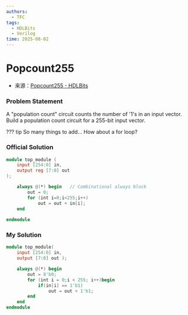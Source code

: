 ```yaml
---
authors:
  - TFC
tags:
  - HDLBits
  - Verilog
time: 2025-08-02
---
```


# Popcount255
- 来源：[Popcount255 - HDLBits](https://hdlbits.01xz.net/wiki/Popcount255)

### Problem Statement
A "population count" circuit counts the number of '1's in an input vector. Build a population count circuit for a 255-bit input vector.

??? tip
	So many things to add... How about a for loop?

### Official Solution

```Verilog
module top_module (
	input [254:0] in,
	output reg [7:0] out
);

	always @(*) begin	// Combinational always block
		out = 0;
		for (int i=0;i<255;i++)
			out = out + in[i];
	end
	
endmodule
```

### My Solution

```Verilog
module top_module( 
    input [254:0] in,
    output [7:0] out );

    always @(*) begin
        out = 8'b0;
        for (int i = 0;i < 255; i++)begin
            if(in[i] == 1'b1)
                out = out + 1'b1;
        end
	end
endmodule
```